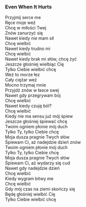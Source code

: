 <section data-menu-title="Even When It Hurts">
    <aside class="notes">
        <h1>Even When It Hurts</h1>
    </aside>
</section>
<section data-menu-title="Przyjmij serce me">
Przyjmij serce me<br> Ręce moje weź
</section>
<section data-menu-title="Chcę w miłości Twej">
Chcę w miłości Twej<br>Znów zanurzyć się
</section>
<section data-menu-title="Nawet kiedy nie mam sił">
Nawet kiedy nie mam sił<br> Chcę wielbić
</section>
<section data-menu-title="Nawet kiedy trudno mi">
Nawet kiedy trudno mi<br>Chcę wielbić
</section>
<section data-menu-title="Nawet kiedy brak mi słów, chcę żyć">
Nawet kiedy brak mi słów, chcę żyć<br>Jeszcze głośniej wielbiąc Cię
</section>
<section data-menu-title="Tylko Ciebie wielbić chcę">
    Tylko Ciebie wielbić chcę
</section>
<section data-menu-title="Weź to morze łez">
Weź to morze łez<br>Cały ciężar weź
</section>
<section data-menu-title="Mocno trzymaj mnie">
Mocno trzymaj mnie<br>Przyjdź znów w łasce swej
</section>
<section data-menu-title="Nawet gdy przegrywam bój">
Nawet gdy przegrywam bój<br>Chcę wielbić
</section>
<section data-menu-title="Nawet kiedy czuję ból">
Nawet kiedy czuję ból?<br>Chcę wielbić
</section>
<section data-menu-title="Kiedy nie ma sensu już mój śpiew">
Kiedy nie ma sensu już mój śpiew<br>Jeszcze głośniej śpiewać chcę
</section>
<section data-menu-title="Twoim ogniem płonie mój duch">
Twoim ogniem płonie mój duch<br>Tylko Ty, tylko Ciebie chcę
</section>
<section data-menu-title="Moja dusza pragnie Twych słów">
Moja dusza pragnie Twych słów<br>Śpiewam Ci, aż nadejdzie dzień znów
</section>
<section data-menu-title="Twoim ogniem płonie mój duch">
Twoim ogniem płonie mój duch<br>Tylko Ty, tylko Ciebie chcę
</section>
<section data-menu-title="Moja dusza pragnie Twych słów">
Moja dusza pragnie Twych słów<br>Śpiewam Ci, aż wydarzy się cud
</section>
<section data-menu-title="Nawet gdy nadejdzie dzień">
Nawet gdy nadejdzie dzień<br>Chcę wielbić
</section>
<section data-menu-title="Kiedy wygram bitwy me">
Kiedy wygram bitwy me<br>Chcę wielbić
</section>
<section data-menu-title="Gdy mój czas na ziemi skończy się">
Gdy mój czas na ziemi skończy się<br>Będę głośniej wielbić Cię
</section>
<section data-menu-title="Tylko Ciebie wielbić chcę">
Tylko Ciebie wielbić chcę
</section>